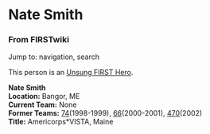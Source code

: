 # Nate Smith

### From FIRSTwiki

Jump to: navigation, search

This person is an [Unsung FIRST Hero](Unsung_FIRST_Hero "Unsung
FIRST Hero" ).

**Nate Smith**  
**Location:** Bangor, ME  
**Current Team:** None  
**Former Teams:** [74](74 "74" )(1998-1999), [66](66 "66" )(2000-2001), [470](470 "470" )(2002)  
**Title:** Americorps*VISTA, Maine  

